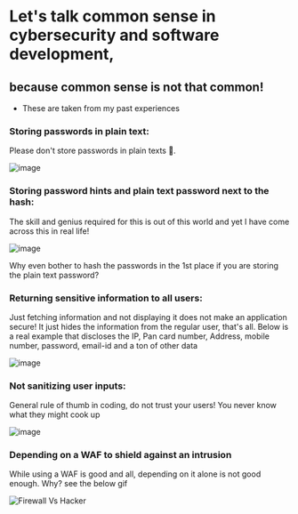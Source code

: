 # Let's talk common sense in cybersecurity and software development,
## because common sense is not that common!

* These are taken from my past experiences

### Storing passwords in plain text:
Please don't store passwords in plain texts 🙏. 

![image](https://www.savethestudent.org/uploads/easy-password.jpg)

### Storing password hints and plain text password next to the hash:
The skill and genius required for this is out of this world and yet I have come across this in real life!

![image](https://user-images.githubusercontent.com/52862591/145393094-a71f42d5-ed62-4a14-83a2-1f696249ca6a.png)

Why even bother to hash the passwords in the 1st place if you are storing the plain text password?

### Returning sensitive information to all users:
Just fetching information and not displaying it does not make an application secure! It just hides the information from the regular user, that's all.
Below is a real example that discloses the IP, Pan card number, Address, mobile number, password, email-id and a ton of other data

![image](https://user-images.githubusercontent.com/52862591/145393931-b8f122e4-58e5-44b6-b870-55455b4e0e8f.png)

### Not sanitizing user inputs:

General rule of thumb in coding, do not trust your users! You never know what they might cook up

![image](https://user-images.githubusercontent.com/52862591/145395094-78f6b133-cdb2-401d-abc6-2d34680401df.png)

### Depending on a WAF to shield against an intrusion

While using a WAF is good and all, depending on it alone is not good enough. Why? see the below gif

![Firewall Vs Hacker](https://i.makeagif.com/media/3-19-2018/Dm3nrC.gif)
